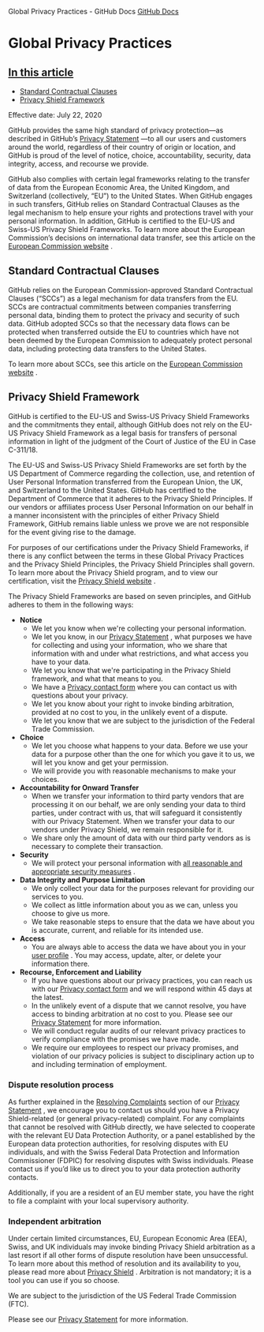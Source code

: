 Global Privacy Practices - GitHub Docs
[GitHub Docs](/en)

# Global Privacy Practices

## [In this article](#in-this-article)
- [Standard Contractual Clauses](#standard-contractual-clauses)
- [Privacy Shield Framework](#privacy-shield-framework)

Effective date: July 22, 2020

GitHub provides the same high standard of privacy protection—as described in GitHub’s
[Privacy Statement](/en/github/site-policy/github-privacy-statement#githubs-global-privacy-practices)
—to all our users and customers around the world, regardless of their country of origin or location, and GitHub is proud of the level of notice, choice, accountability, security, data integrity, access, and recourse we provide.

GitHub also complies with certain legal frameworks relating to the transfer of data from the European Economic Area, the United Kingdom, and Switzerland (collectively, “EU”) to the United States. When GitHub engages in such transfers, GitHub relies on Standard Contractual Clauses as the legal mechanism to help ensure your rights and protections travel with your personal information. In addition, GitHub is certified to the EU-US and Swiss-US Privacy Shield Frameworks. To learn more about the European Commission’s decisions on international data transfer, see this article on the
[European Commission website](https://ec.europa.eu/info/law/law-topic/data-protection/international-dimension-data-protection_en)
.

## Standard Contractual Clauses

GitHub relies on the European Commission-approved Standard Contractual Clauses (“SCCs”) as a legal mechanism for data transfers from the EU. SCCs are contractual commitments between companies transferring personal data, binding them to protect the privacy and security of such data. GitHub adopted SCCs so that the necessary data flows can be protected when transferred outside the EU to countries which have not been deemed by the European Commission to adequately protect personal data, including protecting data transfers to the United States.

To learn more about SCCs, see this article on the
[European Commission website](https://ec.europa.eu/info/law/law-topic/data-protection/international-dimension-data-protection/standard-contractual-clauses-scc_en)
.

## Privacy Shield Framework

GitHub is certified to the EU-US and Swiss-US Privacy Shield Frameworks and the commitments they entail, although GitHub does not rely on the EU-US Privacy Shield Framework as a legal basis for transfers of personal information in light of the judgment of the Court of Justice of the EU in Case C-311/18.

The EU-US and Swiss-US Privacy Shield Frameworks are set forth by the US Department of Commerce regarding the collection, use, and retention of User Personal Information transferred from the European Union, the UK, and Switzerland to the United States. GitHub has certified to the Department of Commerce that it adheres to the Privacy Shield Principles. If our vendors or affiliates process User Personal Information on our behalf in a manner inconsistent with the principles of either Privacy Shield Framework, GitHub remains liable unless we prove we are not responsible for the event giving rise to the damage.

For purposes of our certifications under the Privacy Shield Frameworks, if there is any conflict between the terms in these Global Privacy Practices and the Privacy Shield Principles, the Privacy Shield Principles shall govern. To learn more about the Privacy Shield program, and to view our certification, visit the
[Privacy Shield website](https://www.privacyshield.gov/)
.

The Privacy Shield Frameworks are based on seven principles, and GitHub adheres to them in the following ways:

- **Notice**
	- We let you know when we're collecting your personal information.
	- We let you know, in our
[Privacy Statement](/en/articles/github-privacy-statement)
, what purposes we have for collecting and using your information, who we share that information with and under what restrictions, and what access you have to your data.
	- We let you know that we're participating in the Privacy Shield framework, and what that means to you.
	- We have a
[Privacy contact form](https://github.com/contact/privacy)
where you can contact us with questions about your privacy.
	- We let you know about your right to invoke binding arbitration, provided at no cost to you, in the unlikely event of a dispute.
	- We let you know that we are subject to the jurisdiction of the Federal Trade Commission.
- **Choice**
	- We let you choose what happens to your data. Before we use your data for a purpose other than the one for which you gave it to us, we will let you know and get your permission.
	- We will provide you with reasonable mechanisms to make your choices.
- **Accountability for Onward Transfer**
	- When we transfer your information to third party vendors that are processing it on our behalf, we are only sending your data to third parties, under contract with us, that will safeguard it consistently with our Privacy Statement. When we transfer your data to our vendors under Privacy Shield, we remain responsible for it.
	- We share only the amount of data with our third party vendors as is necessary to complete their transaction.
- **Security**
	- We will protect your personal information with
[all reasonable and appropriate security measures](https://github.com/security)
.
- **Data Integrity and Purpose Limitation**
	- We only collect your data for the purposes relevant for providing our services to you.
	- We collect as little information about you as we can, unless you choose to give us more.
	- We take reasonable steps to ensure that the data we have about you is accurate, current, and reliable for its intended use.
- **Access**
	- You are always able to access the data we have about you in your
[user profile](https://github.com/settings/profile)
. You may access, update, alter, or delete your information there.
- **Recourse, Enforcement and Liability**
	- If you have questions about our privacy practices, you can reach us with our
[Privacy contact form](https://github.com/contact/privacy)
and we will respond within 45 days at the latest.
	- In the unlikely event of a dispute that we cannot resolve, you have access to binding arbitration at no cost to you. Please see our
[Privacy Statement](/en/articles/github-privacy-statement)
for more information.
	- We will conduct regular audits of our relevant privacy practices to verify compliance with the promises we have made.
	- We require our employees to respect our privacy promises, and violation of our privacy policies is subject to disciplinary action up to and including termination of employment.

### Dispute resolution process

As further explained in the
[Resolving Complaints](/en/github/site-policy/github-privacy-statement#resolving-complaints)
section of our
[Privacy Statement](/en/github/site-policy/github-privacy-statement)
, we encourage you to contact us should you have a Privacy Shield-related (or general privacy-related) complaint. For any complaints that cannot be resolved with GitHub directly, we have selected to cooperate with the relevant EU Data Protection Authority, or a panel established by the European data protection authorities, for resolving disputes with EU individuals, and with the Swiss Federal Data Protection and Information Commissioner (FDPIC) for resolving disputes with Swiss individuals. Please contact us if you’d like us to direct you to your data protection authority contacts.

Additionally, if you are a resident of an EU member state, you have the right to file a complaint with your local supervisory authority.

### Independent arbitration

Under certain limited circumstances, EU, European Economic Area (EEA), Swiss, and UK individuals may invoke binding Privacy Shield arbitration as a last resort if all other forms of dispute resolution have been unsuccessful. To learn more about this method of resolution and its availability to you, please read more about
[Privacy Shield](https://www.privacyshield.gov/article?id=ANNEX-I-introduction)
. Arbitration is not mandatory; it is a tool you can use if you so choose.

We are subject to the jurisdiction of the US Federal Trade Commission (FTC).

Please see our
[Privacy Statement](/en/articles/github-privacy-statement)
for more information.
